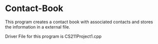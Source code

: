 # Contact-Book
This program creates a contact book with associated contacts and stores the information in a external file.


Driver File for this program is CS211Project1.cpp


